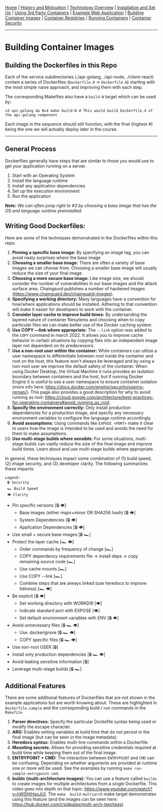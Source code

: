 [Home](../README.md) | [History and Motivation](../01-history-and-motivation/README.md)
| [Technology Overview](../02-technology-overview/README.md)
| [Installation and Set Up](../03-installation-and-set-up/README.md)
| [Using 3rd Party Containers](../04-using-3rd-party-containers/README.md)
| [Example Web Application](../05-example-web-application/README.md)
| [Building Container Images](../06-building-container-images/README.md)
| [Container Registries](../07-container-registries/README.md)
| [Running Containers](../08-running-containers/README.md)
| [Container Security](../09-container-security/README.md)


---

# Building Container Images

## Building the Dockerfiles in this Repo

Each of the service subdirectories (./api-golang, ./api-node, ./client-react) contain a series of Dockerfiles (`Dockerfile.0` → `Dockerfile.N`) starting with the most simple naive approach, and improving them with each step.

The corresponding Makefiles also have a `build-N` target which can be used by:

```
cd api-golang && N=4 make build-N # This would build Dockerfile.4 of the api-golang component
```

Each image in the sequence should still function, with the final (highest #) being the one we will actually deploy later in the course.

---

## General Process

Dockerfiles generally have steps that are similar to those you would use to get your application running on a server.

1) Start with an Operating System
2) Install the language runtime
3) Install any application dependencies
4) Set up the execution environment
5) Run the application

***Note:** We can often jump right to #3 by choosing a base image that has the OS and language runtime preinstalled.*

## Writing Good Dockerfiles:

Here are some of the techniques demonstrated in the Dockerfiles within this repo:

1) **Pinning a specific base image:** By specifying an image tag, you can avoid nasty surprises where the base image
2) **Choosing a smaller base image:** There are often a variety of base images we can choose from. Choosing a smaller base image will usually reduce the size of your final image.
3) **Choosing a more secure base image:** Like image size, we should consider the number of vulnerabilities in our base images and the attack surface area. Chaingaurd publishes a number of hardened images (https://www.chainguard.dev/chainguard-images).
4) **Specifying a working directory:** Many languages have a convention for how/where applications should be installed. Adhering to that convention will make it easier for developers to work with the container.
5) **Consider layer cache to improve build times:** By undersanding the layered nature of container filesytems and choosing when to copy particular files we can make better use of the Docker caching system.
6) **Use COPY —link where appropriate:** The `--link` option was added to the `COPY` command in march 2022. It allows you to improve cache behavior in certain situations by copying files into an independent image layer not dependent on its predecessors.
7) **Use a non-root user within the container:** While containers can utilize a user namespace to differentiate between root inside the container and root on the host, this feature won't always be leveraged and by using a non-root user we improve the default safety of the container. When using Docker Desktop, the Virtual Machine it runs provides an isolation boundary between containers and the host, but if running Docker Engine it is useful to use a user namespace to ensure container isolation (more info here: https://docs.docker.com/engine/security/userns-remap/). This page also provides a good description for why to avoid running as root: https://cloud.google.com/architecture/best-practices-for-operating-containers#avoid_running_as_root.
8) **Specify the environment correctly:** Only install production dependencies for a production image, and specify any necessary environment variables to configure the language runtime accordingly.
9) **Avoid assumptions:** Using commands like `EXPOSE <PORT>` make it clear to users how the image is intended to be used and avoids the need for them to make assumptions.
10) **Use multi-stage builds where sensible:** For some situations, multi-stage builds can vastly reduce the size of the final image and improve build times. Learn about and use multi-stage builds where appropriate.

In general, these techniques impact some combination of (1) build speed, (2) image security, and (3) developer clarity. The following summarizes these impacts:

```
Legend:
 🔒 Security
 🏎️ Build Speed
 👁️ Clarity
```
- Pin specific versions [🔒 👁️]
  - Base images (either major+minor OR SHA256 hash) [🔒 👁️]
  - System Dependencies [🔒 👁️]
  - Application Dependencies [🔒 👁️]
- Use small + secure base images [🔒 🏎️]
- Protect the layer cache [🏎️ 👁️]
  - Order commands by frequency of change [🏎️]
  - COPY dependency requirements file → install deps → copy remaining source code [🏎️]
  - Use cache mounts [🏎️]
  - Use COPY --link [🏎️]
  - Combine steps that are always linked (use heredocs to improve tidiness) [🏎️ 👁️]
- Be explicit [🔒 👁️]
  - Set working directory with WORKDIR [👁️]
  - Indicate standard port with EXPOSE [👁️]
  - Set default environment variables with ENV [🔒 👁️]
- Avoid unnecessary files [🔒 🏎️ 👁️]
  - Use .dockerignore [🔒 🏎️ 👁️]
  - COPY specific files [🔒 🏎️ 👁️]
- Use non-root USER [🔒]
- Install only production dependencies [🔒 🏎️ 👁️]
- Avoid leaking sensitive information [🔒]
- Leverage multi-stage builds [🔒 🏎️]

## Additional Features

There are some additional features of Dockerfiles that are not shown in the example applications but are worth knowing about. These are highlighted in `Dockerfile.sample` and the corresponding build / run commands in the `Makefile`

1) **Parser directives:** Specify the particular Dockefile syntax being used or modify the escape character.
2) **ARG:** Enables setting variables at build time that do not persist in the final image (but can be seen in the image metadata).
3) **Heredocs syntax:** Enables multi-line commands within a Dockerfile.
4) **Mounting secrets:** Allows for providing sensitive credentials required at build time while keeping them out of the final image.
5) **ENTRYPOINT + CMD:** The interaction between `ENTRYPOINT` and `CMD` can be confusing. Depending on whether arguments are provided at runtime one or more will be used. See the examples by running `make run-sample-entrypoint-cmd`.
6) **buildx (multi-architecture images):** You can use a feature called `buildx` to create images for multiple architectures from a single Dockerfile. This video goes into depth on that topic: https://www.youtube.com/watch?v=hWSHtHasJUI. The `make  build-multiarch` make target demonstrates using this feature (and the images can be seen here: https://hub.docker.com/r/sidpalas/multi-arch-test/tags).

